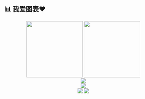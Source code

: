 ## 📊 我爱图表♥️

<!-- GitHub 数据统计 -->
<div align="center">
  <img height="180em" src="https://github-readme-stats.vercel.app/api?username=Ebotian&show_icons=true&theme=radical&locale=cn&include_all_commits=true&count_private=true" />

  <!-- 语言使用统计 (移除 Jupyter Notebook) -->
  <img height="180em" src="https://github-readme-stats.vercel.app/api/top-langs/?username=Ebotian&layout=compact&theme=radical&locale=cn&hide=jupyter%20notebook" />
</div>

<!-- GitHub 成就奖杯 -->
<div align="center">
  <img src="https://github-profile-trophy.vercel.app/?username=Ebotian&theme=radical&row=1" />
</div>

<!-- 贡献热力图 -->
<div align="center">
  <img src="https://github-profile-summary-cards.vercel.app/api/cards/profile-details?username=Ebotian&theme=radical" />
</div>

<!-- 每周贡献统计 -->
<div align="center">
  <img src="https://github-profile-summary-cards.vercel.app/api/cards/productive-time?username=Ebotian&theme=radical" />
  <img src="https://github-profile-summary-cards.vercel.app/api/cards/stats?username=Ebotian&theme=radical" />
</div>
